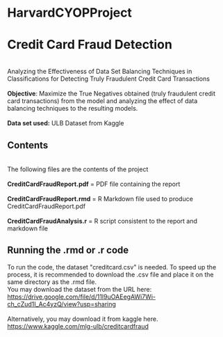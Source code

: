 # HarvardCYOPProject

<h1>Credit Card Fraud Detection</h1>
<br>
Analyzing the Effectiveness of Data Set Balancing Techniques in Classifications for Detecting Truly Fraudulent Credit Card Transactions<br>
<br>
<b>Objective</b>: Maximize the True Negatives obtained (truly fraudulent credit card transactions) from the model and analyzing the effect of data balancing techniques to the resulting models.</br>
<br>
<b>Data set used:</b> ULB Dataset from Kaggle
<br>
<h2> Contents </h2>
<br>
The following files are the contents of the project<br>
<br>
<b>CreditCardFraudReport.pdf</b> = PDF file containing the report<br>
<br>
<b>CreditCardFraudReport.rmd</b> = R Markdown file used to produce CreditCardFraudReport.pdf<br>
<br>
<b>CreditCardFraudAnalysis.r</b> = R script consistent to the report and markdown file<br>

<h2> Running the .rmd or .r code </h2>

To run the code, the dataset "creditcard.csv" is needed. To speed up the process, it is recommended to download the .csv file and place it on the same directory as the .rmd file.<br> You may download the dataset from the URL here: https://drive.google.com/file/d/11I9uOAEegAWi7Wi-ch_cZud1I_Ac4yzQ/view?usp=sharing<br>
<br>
Alternatively, you may download it from kaggle here. https://www.kaggle.com/mlg-ulb/creditcardfraud<br>

